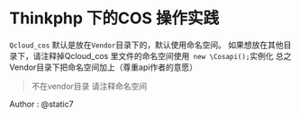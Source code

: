 # Thinkphp 下的COS 操作实践

`Qcloud_cos` 默认是放在`Vendor`目录下的，默认使用命名空间。
如果想放在其他目录下，请注释掉Qcloud_cos 里文件的命名空间使用` new \Cosapi();`实例化
总之 Vendor目录下把命名空间加上（尊重api作者的意愿）
>不在vendor目录 请注释命名空间

Author : @static7
